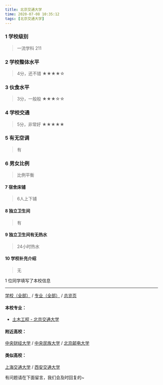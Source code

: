 ```yaml
---
title: 北京交通大学
time: 2020-07-08 10:35:12
tags: [北京交通大学]
---
```

### 1 学校级别
> 一流学科 211


### 2 学校整体水平
> 4分，还不错
★★★★☆


### 3 伙食水平
>  3分，一般般
★★★☆☆


### 4 学校交通
> 5分，非常好
★★★★★


### 5 有无空调
> 有


### 6 男女比例
> 比例平衡


#### 7 宿舍床铺
> 6人上下铺
 

#### 8 独立卫生间
> 有


#### 9 独立卫生间有无热水
> 24小时热水


#### 10 学校补充介绍
> 无

1 位同学填写了本校信息
***
[学校（全部）](https://univgo.github.io/2020/07/09/学校汇总页) / [专业（全部）](https://univgo.github.io/2020/07/09/专业汇总页) / [总览页](https://univgo.github.io/2020/07/09/总览)
#### 本校专业：
- [土木工程 - 北京交通大学](https://univgo.github.io/2020/07/08/土木工程%20-%20北京交通大学)


#### 附近高校：
[中央财经大学](https://univgo.github.io/2020/07/08/中央财经大学) / [中央民族大学](https://univgo.github.io/2020/07/08/中央民族大学) / [北京邮电大学](https://univgo.github.io/2020/07/08/北京邮电大学) 
#### 类似高校：
[上海交通大学](https://univgo.github.io/2020/07/08/上海交通大学) / [西安交通大学](https://univgo.github.io/2020/07/08/西安交通大学) 



有问题请在下面留言，我们会及时回复的~

